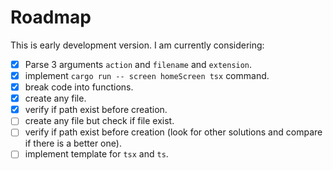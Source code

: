 # Roadmap

This is early development version. I am currently considering:
- [x] Parse 3 arguments `action` and `filename` and `extension`.
- [x] implement `cargo run -- screen homeScreen tsx` command.
- [x] break code into functions.
- [x] create any file.
- [x] verify if path exist before creation.
- [ ] create any file but check if file exist.
- [ ] verify if path exist before creation (look for other solutions and compare if there is a better one).
- [ ] implement template for `tsx` and `ts`.